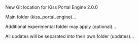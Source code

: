 New Git location for Kiss Portal Engine 2.0.0

Main folder (kiss_portal_engine)... 

Additional experimental folder may apply (optional)...

All updates will be separated into their own folder (updates)...
